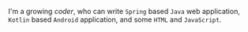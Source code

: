 I'm a growing _coder_, who can write `Spring` based `Java` web application, `Kotlin` based `Android` application, and some `HTML` and `JavaScript`.
